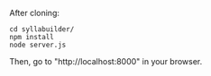 After cloning:

    cd syllabuilder/
    npm install
    node server.js

Then, go to "http://localhost:8000" in your browser.
